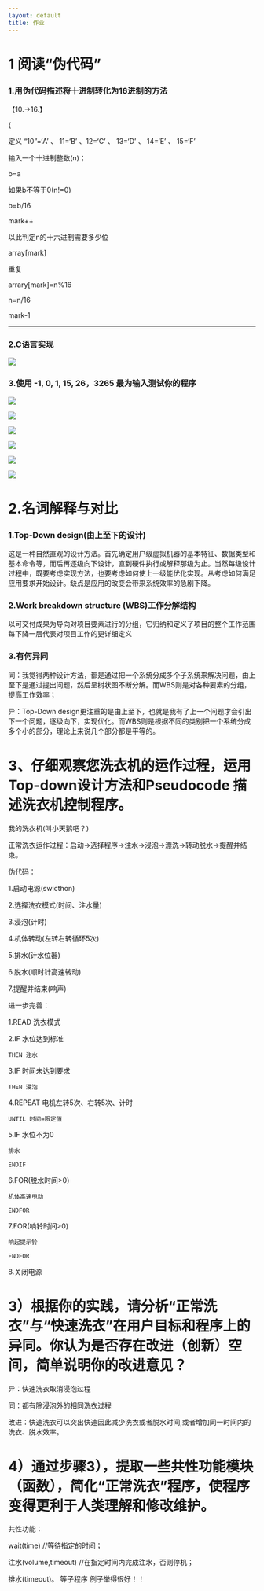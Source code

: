 ```yaml
---
layout: default
title: 作业
---
```


# 1 阅读“伪代码”
### 1.用伪代码描述将十进制转化为16进制的方法
【10.->16.】

{

定义 “10”=‘A’   、 11=‘B’  、12=‘C’ 、 13=‘D’ 、 14=‘E’ 、 15=‘F’

输入一个十进制整数(n)；

b=a

如果b不等于0(n!=0)

b=b/16

mark++

以此判定n的十六进制需要多少位

array[mark]

重复

arrary[mark]=n%16

n=n/16

mark-1

________

### 2.C语言实现
![](images/十转十六.png)

### 3.使用 -1, 0, 1, 15, 26，3265 最为输入测试你的程序

![](images/十六-1.png)

![](images/十六0.png)

![](images/十六1.png)

![](images/十六15.png)

![](images/十六26.png)

![](images/十六3265.png)

# 2.名词解释与对比
### 1.Top-Down design(由上至下的设计)
这是一种自然直观的设计方法。首先确定用户级虚拟机器的基本特征、数据类型和基本命令等，而后再逐级向下设计，直到硬件执行或解释那级为止。当然每级设计过程中，既要考虑实现方法，也要考虑如何使上一级能优化实现。从考虑如何满足应用要求开始设计。缺点是应用的改变会带来系统效率的急剧下降。

### 2.Work breakdown structure (WBS)工作分解结构
以可交付成果为导向对项目要素进行的分组，它归纳和定义了项目的整个工作范围每下降一层代表对项目工作的更详细定义

### 3.有何异同
同：我觉得两种设计方法，都是通过把一个系统分成多个子系统来解决问题，由上至下是通过提出问题，然后呈树状图不断分解。而WBS则是对各种要素的分组，提高工作效率；

异：Top-Down design更注重的是由上至下，也就是我有了上一个问题才会引出下一个问题，逐级向下，实现优化。而WBS则是根据不同的类别把一个系统分成多个小的部分，理论上来说几个部分都是平等的。


# 3、仔细观察您洗衣机的运作过程，运用Top-down设计方法和Pseudocode 描述洗衣机控制程序。

我的洗衣机(叫小天鹅吧？)

正常洗衣运作过程：启动→选择程序→注水→浸泡→漂洗→转动脱水→提醒并结束。

伪代码：

1.启动电源(swicthon)

2.选择洗衣模式(时间、注水量)

3.浸泡(计时)

4.机体转动(左转右转循环5次)

5.排水(计水位器)

6.脱水(顺时针高速转动)

7.提醒并结束(响声)


进一步完善：

1.READ 洗衣模式

2.IF 水位达到标准

    THEN 注水


3.IF 时间未达到要求

    THEN 浸泡

4.REPEAT 电机左转5次、右转5次、计时

    UNTIL 时间=限定值

5.IF 水位不为0

    排水

    ENDIF

6.FOR(脱水时间>0)

    机体高速甩动

    ENDFOR

7.FOR(响铃时间>0)

    响起提示铃

    ENDFOR

8.关闭电源


# 3）根据你的实践，请分析“正常洗衣”与“快速洗衣”在用户目标和程序上的异同。你认为是否存在改进（创新）空间，简单说明你的改进意见？

异：快速洗衣取消浸泡过程

同：都有除浸泡外的相同洗衣过程

改进：快速洗衣可以突出快速因此减少洗衣或者脱水时间,或者增加同一时间内的洗衣、脱水效率。

# 4）通过步骤3），提取一些共性功能模块（函数），简化“正常洗衣”程序，使程序变得更利于人类理解和修改维护。

共性功能：

wait(time) //等待指定的时间；


注水(volume,timeout) //在指定时间内完成注水，否则停机；


排水(timeout)。 等子程序
例子举得很好！！








